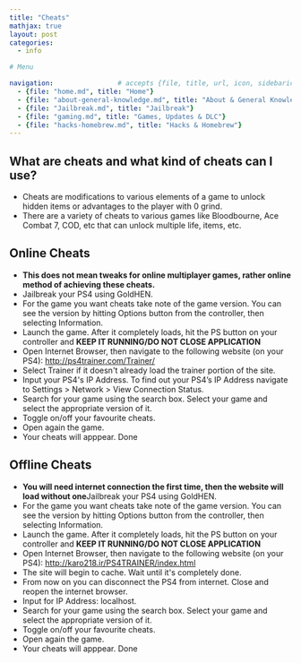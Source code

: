 ```yaml
---
title: "Cheats"
mathjax: true
layout: post
categories:
  - info

# Menu

navigation:                # accepts {file, title, url, icon, sidebaricon}
  - {file: "home.md", title: "Home"}
  - {file: "about-general-knowledge.md", title: "About & General Knowledge"}
  - {file: "Jailbreak.md", title: "Jailbreak"}
  - {file: "gaming.md", title: "Games, Updates & DLC"}
  - {file: "hacks-homebrew.md", title: "Hacks & Homebrew"}
---
```


## What are cheats and what kind of cheats can I use?

* Cheats are modifications to various elements of a game to unlock hidden items or advantages to the player with 0 grind.
* There are a variety of cheats to various games like Bloodbourne, Ace Combat 7, COD, etc that can unlock multiple life, items, etc.


## Online Cheats

 * **This does not mean tweaks for online multiplayer games, rather online method of achieving these cheats.**
 * Jailbreak your PS4 using GoldHEN.
 * For the game you want cheats take note of the game version. You can see the version by hitting Options button from the controller, then selecting Information.
 * Launch the game. After it completely loads, hit the PS button on your controller and **KEEP IT RUNNING/DO NOT CLOSE APPLICATION** 
 * Open Internet Browser, then navigate to the following website (on your PS4): http://ps4trainer.com/Trainer/
 * Select Trainer if it doesn't already load the trainer portion of the site.
 * Input your PS4's IP Address. To find out your PS4’s IP Address navigate to Settings > Network > View Connection Status.
 * Search for your game using the search box. Select your game and select the appropriate version of it.
 * Toggle on/off your favourite cheats.
 * Open again the game.
 * Your cheats will apppear. Done


## Offline Cheats

 * **You will need internet connection the first time, then the website will load without one**Jailbreak your PS4 using GoldHEN.
 * For the game you want cheats take note of the game version. You can see the version by hitting Options button from the controller, then selecting Information.
 * Launch the game. After it completely loads, hit the PS button on your controller and **KEEP IT RUNNING/DO NOT CLOSE APPLICATION** 
 * Open Internet Browser, then navigate to the following website (on your PS4): http://karo218.ir/PS4TRAINER/index.html
 * The site will begin to cache. Wait until it's completely done.
 * From now on you can disconnect the PS4 from internet. Close and reopen the internet browser.
 * Input for IP Address: localhost.
 * Search for your game using the search box. Select your game and select the appropriate version of it.
 * Toggle on/off your favourite cheats.
 * Open again the game.
 * Your cheats will apppear. Done
